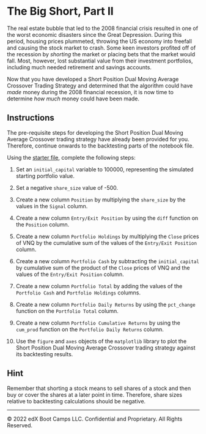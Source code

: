 # The Big Short, Part II

The real estate bubble that led to the 2008 financial crisis resulted in one of the worst economic disasters since the Great Depression. During this period, housing prices plummeted, throwing the US economy into freefall and causing the stock market to crash. Some keen investors profited off of the recession by *shorting* the market or placing bets that the market would fall. Most, however, lost substantial value from their investment portfolios, including much needed retirement and savings accounts.

Now that you have developed a Short Position Dual Moving Average Crossover Trading Strategy and determined that the algorithm could have *made* money during the 2008 financial recession, it is now time to determine *how much* money could have been made.

## Instructions

The pre-requisite steps for developing the Short Position Dual Moving Average Crossover trading strategy have already been provided for you. Therefore, continue onwards to the backtesting parts of the notebook file.

Using the [starter file](Unsolved/the_big_short_part_2.ipynb), complete the following steps:

1. Set an `initial_capital` variable to 100000, representing the simulated starting portfolio value.

2. Set a negative `share_size` value of -500.

3. Create a new column `Position` by multiplying the `share_size` by the values in the `Signal` column.

4. Create a new column `Entry/Exit Position` by using the `diff` function on the `Position` column.

5. Create a new column `Portfolio Holdings` by multiplying the `Close` prices of VNQ by the cumulative sum of the values of the `Entry/Exit Position` column.

6. Create a new column `Portfolio Cash` by subtracting the `initial_capital` by cumulative sum of the product of the `Close` prices of VNQ and the values of the `Entry/Exit Position` column.

7. Create a new column `Portfolio Total` by adding the values of the `Portfolio Cash` and `Portfolio Holdings` columns.

8. Create a new column `Portfolio Daily Returns` by using the `pct_change` function on the `Portfolio Total` column.

9. Create a new column `Portfolio Cumulative Returns` by using the `cum_prod` function on the `Portfolio Daily Returns` column.

10. Use the `figure` and `axes` objects of the `matplotlib` library to plot the Short Position Dual Moving Average Crossover trading strategy against its backtesting results.

## Hint

Remember that shorting a stock means to sell shares of a stock and then buy or cover the shares at a later point in time. Therefore, share sizes relative to backtesting calculations should be negative.

---

© 2022 edX Boot Camps LLC. Confidential and Proprietary. All Rights Reserved.
